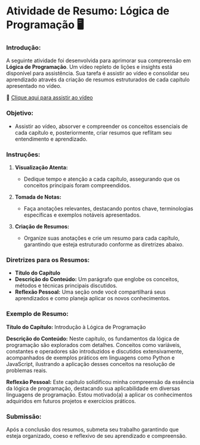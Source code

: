 # Atividade de Resumo: Lógica de Programação 🖥️

### Introdução:
A seguinte atividade foi desenvolvida para aprimorar sua compreensão em **Lógica de Programação**. Um vídeo repleto de lições e insights está disponível para assistência. Sua tarefa é assistir ao vídeo e consolidar seu aprendizado através da criação de resumos estruturados de cada capítulo apresentado no vídeo.

🔗 [Clique aqui para assistir ao vídeo](https://www.youtube.com/watch?v=iF2MdbrTiBM)

### Objetivo:
- Assistir ao vídeo, absorver e compreender os conceitos essenciais de cada capítulo e, posteriormente, criar resumos que reflitam seu entendimento e aprendizado.

### Instruções:

1. **Visualização Atenta:**
   - Dedique tempo e atenção a cada capítulo, assegurando que os conceitos principais foram compreendidos.

2. **Tomada de Notas:**
   - Faça anotações relevantes, destacando pontos chave, terminologias específicas e exemplos notáveis apresentados.

3. **Criação de Resumos:**
   - Organize suas anotações e crie um resumo para cada capítulo, garantindo que esteja estruturado conforme as diretrizes abaixo.

### Diretrizes para os Resumos:

- **Título do Capítulo**
- **Descrição do Conteúdo:** Um parágrafo que englobe os conceitos, métodos e técnicas principais discutidos.
- **Reflexão Pessoal:** Uma seção onde você compartilhará seus aprendizados e como planeja aplicar os novos conhecimentos.

### Exemplo de Resumo:

**Título do Capítulo:** Introdução à Lógica de Programação

**Descrição do Conteúdo:** 
Neste capítulo, os fundamentos da lógica de programação são explorados com detalhes. Conceitos como variáveis, constantes e operadores são introduzidos e discutidos extensivamente, acompanhados de exemplos práticos em linguagens como Python e JavaScript, ilustrando a aplicação desses conceitos na resolução de problemas reais.

**Reflexão Pessoal:** 
Este capítulo solidificou minha compreensão da essência da lógica de programação, destacando sua aplicabilidade em diversas linguagens de programação. Estou motivado(a) a aplicar os conhecimentos adquiridos em futuros projetos e exercícios práticos.

### Submissão:
Após a conclusão dos resumos, submeta seu trabalho garantindo que esteja organizado, coeso e reflexivo de seu aprendizado e compreensão.